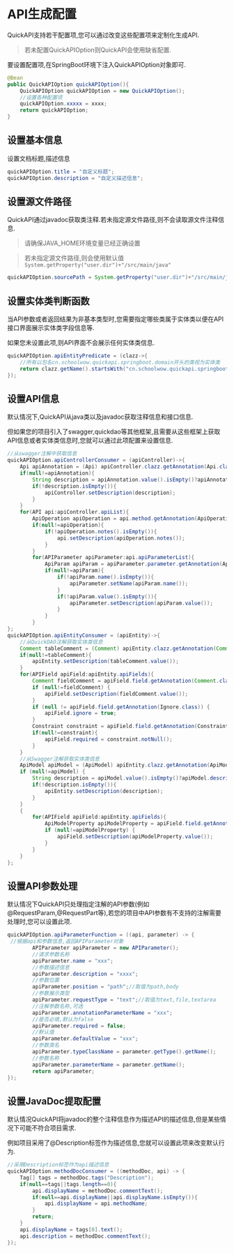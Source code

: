 # API生成配置

QuickAPI支持若干配置项,您可以通过改变这些配置项来定制化生成API.

> 若未配置QuickAPIOption则QuickAPI会使用缺省配置.

要设置配置项,在SpringBoot环境下注入QuickAPIOption对象即可.

```java
@Bean
public QuickAPIOption quickAPIOption(){
    QuickAPIOption quickAPIOption = new QuickAPIOption();
    //设置各种配置项
    quickAPIOption.xxxxx = xxxx;
    return quickAPIOption;
}
```

## 设置基本信息

设置文档标题,描述信息

```java
quickAPIOption.title = "自定义标题";
quickAPIOption.description = "自定义描述信息";
```

## 设置源文件路径

QuickAPI通过javadoc获取类注释.若未指定源文件路径,则不会读取源文件注释信息.

> 请确保JAVA_HOME环境变量已经正确设置

> 若未指定源文件路径,则会使用默认值``System.getProperty("user.dir")+"/src/main/java"``

```java
quickAPIOption.sourcePath = System.getProperty("user.dir")+"/src/main/java";
```

## 设置实体类判断函数

当API参数或者返回结果为非基本类型时,您需要指定哪些类属于实体类以便在API接口界面展示实体类字段信息等.

如果您未设置此项,则API界面不会展示任何实体类信息.

```java
quickAPIOption.apiEntityPredicate = (clazz->{
    //所有以包名cn.schoolwow.quickapi.springboot.domain开头的类视为实体类
    return clazz.getName().startsWith("cn.schoolwow.quickapi.springboot.domain");
});
```

## 设置API信息

默认情况下,QuickAPI从java类以及javadoc获取注释信息和接口信息.

但如果您的项目引入了swagger,quickdao等其他框架,且需要从这些框架上获取API信息或者实体类信息时,您就可以通过此项配置来设置信息.

```java
//从swagger注解中获取信息
quickAPIOption.apiControllerConsumer = (apiController)->{
    Api apiAnnotation = (Api) apiController.clazz.getAnnotation(Api.class);
    if(null!=apiAnnotation){
        String description = apiAnnotation.value().isEmpty()?apiAnnotation.tags()[0]:apiAnnotation.value();
        if(!description.isEmpty()){
            apiController.setDescription(description);
        }
    }
    for(API api:apiController.apiList){
        ApiOperation apiOperation = api.method.getAnnotation(ApiOperation.class);
        if(null!=apiOperation){
            if(!apiOperation.notes().isEmpty()){
                api.setDescription(apiOperation.notes());
            }
        }
        for(APIParameter apiParameter:api.apiParameterList){
            ApiParam apiParam = apiParameter.parameter.getAnnotation(ApiParam.class);
            if(null!=apiParam){
                if(!apiParam.name().isEmpty()){
                    apiParameter.setName(apiParam.name());
                }
                if(!apiParam.value().isEmpty()){
                    apiParameter.setDescription(apiParam.value());
                }
            }
        }
};
quickAPIOption.apiEntityConsumer = (apiEntity)->{
    //从QuickDAO注解获取实体类信息
    Comment tableComment = (Comment) apiEntity.clazz.getAnnotation(Comment.class);
    if(null!=tableComment){
        apiEntity.setDescription(tableComment.value());
    }
    for(APIField apiField:apiEntity.apiFields){
        Comment fieldComment = apiField.field.getAnnotation(Comment.class);
        if (null!=fieldComment) {
            apiField.setDescription(fieldComment.value());
        }
        if (null != apiField.field.getAnnotation(Ignore.class)) {
            apiField.ignore = true;
        }
        Constraint constraint = apiField.field.getAnnotation(Constraint.class);
        if(null!=constraint){
            apiField.required = constraint.notNull();
        }
    }
    //从Swagger注解获取实体类信息
    ApiModel apiModel = (ApiModel) apiEntity.clazz.getAnnotation(ApiModel.class);
    if (null!=apiModel) {
        String description = apiModel.value().isEmpty()?apiModel.description():apiModel.value();
        if(!description.isEmpty()){
            apiEntity.setDescription(description);
        }
    }
    {
        for(APIField apiField:apiEntity.apiFields){
            ApiModelProperty apiModelProperty = apiField.field.getAnnotation(ApiModelProperty.class);
            if (null!=apiModelProperty) {
                apiField.setDescription(apiModelProperty.value());
            }
        }
    }
};
```

## 设置API参数处理

默认情况下QuickAPI只处理指定注解的API参数(例如@RequestParam,@RequestPart等),若您的项目中API参数有不支持的注解需要处理时,您可以设置此项.

```java
quickAPIOption.apiParameterFunction = ((api, parameter) -> {
 //根据api和参数信息,返回APIParameter对象
        APIParameter apiParameter = new APIParameter();
        //请求参数名称
        apiParameter.name = "xxx";
        //参数描述信息
        apiParameter.description = "xxxx";
        //参数位置
        apiParameter.position = "path";//取值为path,body
        //参数展示类型
        apiParameter.requestType = "text";//取值为text,file,textarea
        //注解参数名称,可选
        apiParameter.annotationParameterName = "xxx";
        //是否必填,默认为false
        apiParameter.required = false;
        //默认值
        apiParameter.defaultValue = "xxx";
        //参数类名
        apiParameter.typeClassName = parameter.getType().getName();
        //参数名称
        apiParameter.parameterName = parameter.getName();
        return apiParameter;
});
```

## 设置JavaDoc提取配置

默认情况QuickAPI将javadoc的整个注释信息作为描述API的描述信息,但是某些情况下可能不符合项目需求.

例如项目采用了@Description标签作为描述信息,您就可以设置此项来改变默认行为.

```java
//采用Description标签作为api描述信息
quickAPIOption.methodDocConsumer = ((methodDoc, api) -> {
    Tag[] tags = methodDoc.tags("Description");
    if(null==tags||tags.length==0){
        api.displayName = methodDoc.commentText();
        if(null==api.displayName||api.displayName.isEmpty()){
            api.displayName = api.methodName;
        }
        return;
    }
    api.displayName = tags[0].text();
    api.description = methodDoc.commentText();
});
```
